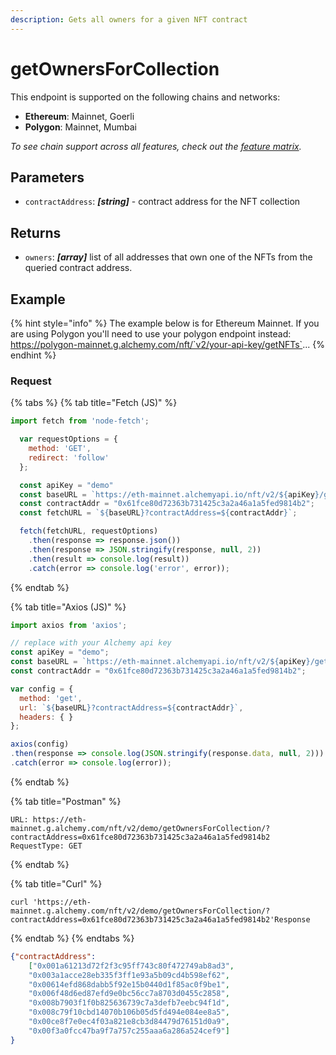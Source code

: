 ```yaml
---
description: Gets all owners for a given NFT contract
---
```


# getOwnersForCollection

This endpoint is supported on the following chains and networks:

* **Ethereum**: Mainnet, Goerli
* **Polygon**: Mainnet, Mumbai

_To see chain support across all features, check out the_ [_feature matrix_](../../apis/feature-support-by-chain.md)_._

## Parameters

* `contractAddress`: _**\[string]**_ - contract address for the NFT collection

## Returns

* `owners`: _**\[array]**_ list of all addresses that own one of the NFTs from the queried contract address.&#x20;

## Example

{% hint style="info" %}
The example below is for Ethereum Mainnet. If you are using Polygon you'll need to use your polygon endpoint instead: \
https://polygon-mainnet.g.alchemy.com/nft/`v2/your-api-key/getNFTs`...
{% endhint %}

### Request

{% tabs %}
{% tab title="Fetch (JS)" %}
```javascript
import fetch from 'node-fetch';

  var requestOptions = {
    method: 'GET',
    redirect: 'follow'
  };

  const apiKey = "demo"
  const baseURL = `https://eth-mainnet.alchemyapi.io/nft/v2/${apiKey}/getOwnersForCollection`;
  const contractAddr = "0x61fce80d72363b731425c3a2a46a1a5fed9814b2";
  const fetchURL = `${baseURL}?contractAddress=${contractAddr}`;

  fetch(fetchURL, requestOptions)
    .then(response => response.json())
    .then(response => JSON.stringify(response, null, 2))
    .then(result => console.log(result))
    .catch(error => console.log('error', error));
```
{% endtab %}

{% tab title="Axios (JS)" %}
```javascript
import axios from 'axios';

// replace with your Alchemy api key
const apiKey = "demo";
const baseURL = `https://eth-mainnet.alchemyapi.io/nft/v2/${apiKey}/getOwnersForCollection`;
const contractAddr = "0x61fce80d72363b731425c3a2a46a1a5fed9814b2";

var config = {
  method: 'get',
  url: `${baseURL}?contractAddress=${contractAddr}`,
  headers: { }
};

axios(config)
.then(response => console.log(JSON.stringify(response.data, null, 2)))
.catch(error => console.log(error));
```
{% endtab %}

{% tab title="Postman" %}
```http
URL: https://eth-mainnet.g.alchemy.com/nft/v2/demo/getOwnersForCollection/?contractAddress=0x61fce80d72363b731425c3a2a46a1a5fed9814b2
RequestType: GET
```
{% endtab %}

{% tab title="Curl" %}
```
curl 'https://eth-mainnet.g.alchemy.com/nft/v2/demo/getOwnersForCollection/?contractAddress=0x61fce80d72363b731425c3a2a46a1a5fed9814b2'Response
```
{% endtab %}
{% endtabs %}

```json
{"contractAddress":
    ["0x001a61213d72f2f3c95ff743c80f472749ab8ad3",
    "0x003a1acce28eb335f3ff1e93a5b09cd4b598ef62",
    "0x00614efd868dabb5f92e15b0440d1f85ac0f9be1",
    "0x006f48d6ed87efd9e0bc56cc7a8703d0455c2858",
    "0x008b7903f1f0b825636739c7a3defb7eebc94f1d",
    "0x008c79f10cbd14070b106b05d5fd494e084ee8a5",
    "0x00ce8f7e0ec4f03a821e8cb3d84479d76151d0a9",
    "0x00f3a0fcc47ba9f7a757c255aaa6a286a524cef9"]
}
```
